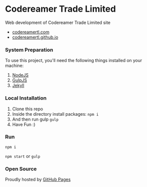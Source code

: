# Codereamer Trade Limited

Web development of Codereamer Trade Limited site

- [codereamertl.com](http://codereamertl.com)
- [codereamertl.github.io](http://codereamertl.github.io)

### System Preparation

To use this project, you'll need the following things installed on your machine:

1. [NodeJS](http://nodejs.org)
2. [GulpJS](https://github.com/gulpjs/gulp)
3. [Jekyll](http://jekyllrb.com)

### Local Installation

1. Clone this repo
2. Inside the directory install packages: `npm i`
3. And then run gulp `gulp`
4. Have Fun :)

### Run

`npm i`

`npm start` or `gulp`

### Open Source

Proudly hosted by [GitHub Pages](https://pages.github.com)
